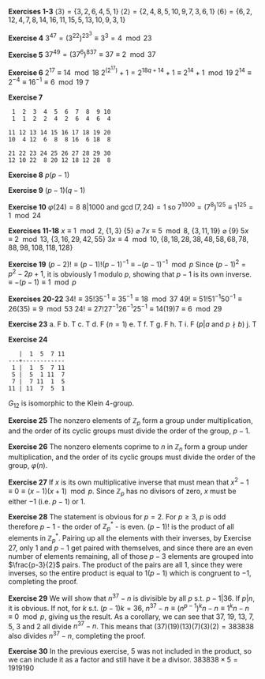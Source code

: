 **Exercises 1-3**
$\langle 3\rangle=\{3, 2, 6, 4, 5, 1\}$
$\langle 2\rangle=\{2, 4, 8, 5, 10, 9, 7, 3, 6, 1\}$
$\langle 6\rangle=\{6, 2, 12, 4, 7, 8, 14, 16, 11, 15, 5, 13, 10, 9, 3, 1\}$

**Exercise 4**
$3^{47}=(3^{22})^23^3\equiv3^3=4\mod 23$

**Exercise 5**
$37^{49}=(37^6)^837\equiv 37\equiv 2\mod 37$

**Exercise 6**
$2^{17}\equiv 14\mod 18$
$2^{(2^{17})}+1=2^{18q+14}+1\equiv2^{14}+1\mod 19$
$2^{14}\equiv2^{-4}\equiv16^{-1}\equiv6\mod 19$
7

**Exercise 7**
```
 1  2  3  4  5  6  7  8  9 10
 1  1  2  2  4  2  6  4  6  4
 
11 12 13 14 15 16 17 18 19 20
10  4 12  6  8  8 16  6 18  8
 
21 22 23 24 25 26 27 28 29 30
12 10 22  8 20 12 18 12 28  8
```

**Exercise 8**
$p(p-1)$

**Exercise 9**
$(p-1)(q-1)$

**Exercise 10**
$\varphi(24)=8$
$8|1000$ and $\gcd(7,24)=1$
so $7^{1000}=(7^8)^{125}\equiv1^125=1\mod 24$

**Exercises 11-18**
$x\equiv1\mod 2$, $\{1, 3\}$
$\{5\}$
$\varnothing$
$7x\equiv5\mod 8$, $\{3, 11, 19\}$
$\varnothing$
$\{9\}$
$5x\equiv2\mod 13$, $\{3, 16, 29, 42, 55\}$
$3x\equiv4\mod 10$, $\{8, 18, 28, 38, 48, 58, 68, 78, 88, 98, 108, 118, 128\}$

**Exercise 19**
$(p-2)!\equiv(p-1)!(p-1)^{-1}\equiv-(p-1)^{-1}\mod p$
Since $(p-1)^2=p^2-2p+1$, it is obviously $1$ modulo $p$, showing that $p-1$ is its own inverse.
$\equiv -(p-1)\equiv1\mod p$

**Exercises 20-22**
$34!\equiv35!35^{-1}\equiv35^{-1}\equiv18\mod 37$
$49!\equiv51!51^{-1}50^{-1}\equiv26(35)\equiv9\mod 53$
$24!\equiv27!27^{-1}26^{-1}25^{-1}\equiv14(19)7\equiv6\mod29$

**Exercise 23**
a. F
b. T
c. T
d. F ($n=1$)
e. T
f. T
g. F
h. T
i. F ($p|a$ and $p\nmid b$)
j. T 

**Exercise 24**
```
   |  1  5  7 11
---+------------
 1 |  1  5  7 11
 5 |  5  1 11  7
 7 |  7 11  1  5
11 | 11  7  5  1
```
$G_{12}$ is isomorphic to the Klein 4-group.

**Exercise 25**
The nonzero elements of $\mathbb{Z}_p$ form a group under multiplication, and the order of its cyclic groups must divide the order of the group, $p-1$.

**Exercise 26**
The nonzero elements coprime to $n$ in $\mathbb{Z}_n$ form a group under multiplication, and the order of its cyclic groups must divide the order of the group, $\varphi(n)$.

**Exercise 27**
If $x$ is its own multiplicative inverse that must mean that $x^2-1\equiv0\equiv(x-1)(x+1)\mod p$. Since $\mathbb{Z}_p$ has no divisors of zero, $x$ must be either $-1$ (i.e. $p-1$) or $1$.

**Exercise 28**
The statement is obvious for $p=2$. For $p\geq 3$, $p$ is odd therefore $p-1$ - the order of $\mathbb{Z}_p^*$ - is even. $(p-1)!$ is the product of all elements in $\mathbb{Z}_p^*$. Pairing up all the elements with their inverses, by Exercise 27, only $1$ and $p-1$ get paired with themselves, and since there are an even number of elements remaining, all of those $p-3$ elements are grouped into $\frac{p-3}{2}$ pairs. The product of the pairs are all $1$, since they were inverses, so the entire product is equal to $1(p-1)$ which is congruent to $-1$, completing the proof.

**Exercise 29**
We will show that $n^{37}-n$ is divisible by all $p$ s.t. $p-1|36$.
If $p|n$, it is obvious. If not, for $k$ s.t. $(p-1)k=36$, $n^{37}-n\equiv (n^{p-1})^kn-n\equiv1^kn-n\equiv0\mod p$, giving us the result.
As a corollary, we can see that $37$, $19$, $13$, $7$, $5$, $3$ and $2$ all divide $n^{37}-n$. This means that $(37)(19)(13)(7)(3)(2)=383838$ also divides $n^{37}-n$, completing the proof.

**Exercise 30**
In the previous exercise, 5 was not included in the product, so we can include it as a factor and still have it be a divisor.
$383838\times5=1919190$